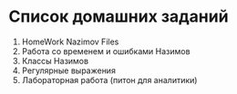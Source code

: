 # Список домашних заданий 

1. HomeWork Nazimov Files
2. Работа со временем и ошибками Назимов
3. Классы Назимов
4. Регулярные выражения
5. Лабораторная работа (питон для аналитики)
